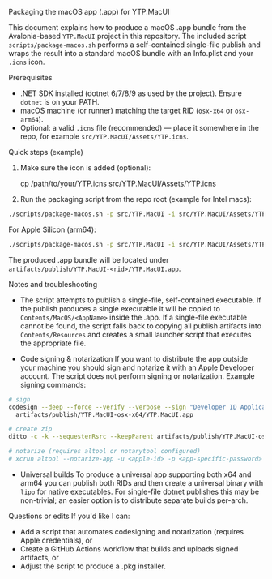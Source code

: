 Packaging the macOS app (.app) for YTP.MacUI

This document explains how to produce a macOS .app bundle from the Avalonia-based
`YTP.MacUI` project in this repository. The included script `scripts/package-macos.sh`
performs a self-contained single-file publish and wraps the result into a standard
macOS bundle with an Info.plist and your `.icns` icon.

Prerequisites
- .NET SDK installed (dotnet 6/7/8/9 as used by the project). Ensure `dotnet` is on your PATH.
- macOS machine (or runner) matching the target RID (`osx-x64` or `osx-arm64`).
- Optional: a valid `.icns` file (recommended) — place it somewhere in the repo, for example `src/YTP.MacUI/Assets/YTP.icns`.

Quick steps (example)

1. Make sure the icon is added (optional):

   cp /path/to/your/YTP.icns src/YTP.MacUI/Assets/YTP.icns

2. Run the packaging script from the repo root (example for Intel macs):

```bash
./scripts/package-macos.sh -p src/YTP.MacUI -i src/YTP.MacUI/Assets/YTP.icns -r osx-x64 -c Release
```

For Apple Silicon (arm64):

```bash
./scripts/package-macos.sh -p src/YTP.MacUI -i src/YTP.MacUI/Assets/YTP.icns -r osx-arm64 -c Release
```

The produced .app bundle will be located under `artifacts/publish/YTP.MacUI-<rid>/YTP.MacUI.app`.

Notes and troubleshooting
- The script attempts to publish a single-file, self-contained executable. If the publish produces
  a single executable it will be copied to `Contents/MacOS/<AppName>` inside the .app.
  If a single-file executable cannot be found, the script falls back to copying all publish
  artifacts into `Contents/Resources` and creates a small launcher script that executes the
  appropriate file.

- Code signing & notarization
  If you want to distribute the app outside your machine you should sign and notarize it with
  an Apple Developer account. The script does not perform signing or notarization. Example signing commands:

```bash
# sign
codesign --deep --force --verify --verbose --sign "Developer ID Application: <Your Name> (TEAMID)" \
  artifacts/publish/YTP.MacUI-osx-x64/YTP.MacUI.app

# create zip
ditto -c -k --sequesterRsrc --keepParent artifacts/publish/YTP.MacUI-osx-x64/YTP.MacUI.app YTP.MacUI.zip

# notarize (requires altool or notarytool configured)
# xcrun altool --notarize-app -u <apple-id> -p <app-specific-password> -f YTP.MacUI.zip --primary-bundle-id "com.ytp.YTP.MacUI"
```

- Universal builds
  To produce a universal app supporting both x64 and arm64 you can publish both RIDs and
  then create a universal binary with `lipo` for native executables. For single-file dotnet
  publishes this may be non-trivial; an easier option is to distribute separate builds per-arch.

Questions or edits
If you'd like I can:
- Add a script that automates codesigning and notarization (requires Apple credentials), or
- Create a GitHub Actions workflow that builds and uploads signed artifacts, or
- Adjust the script to produce a .pkg installer.

